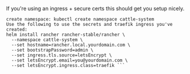 If you're using an ingress + secure certs this should get you setup nicely. 



```stable rancher: helm repo add rancher-stable https://releases.rancher.com/server-charts/stable
create namespace: kubectl create namespace cattle-system
Use the following to use the secrets and traefik ingress you've created: 
helm install rancher rancher-stable/rancher \
  --namespace cattle-system \
  --set hostname=rancher.local.yourdomain.com \
  --set bootstrapPassword=admin \
  --set ingress.tls.source=letsEncrypt \
  --set letsEncrypt.email=you@yourdomain.com \
  --set letsEncrypt.ingress.class=traefik ```